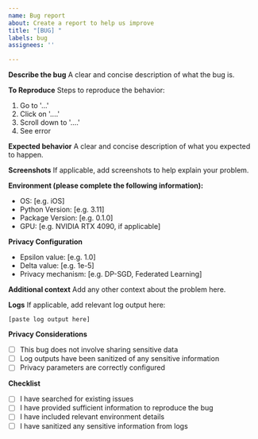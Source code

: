 ```yaml
---
name: Bug report
about: Create a report to help us improve
title: "[BUG] "
labels: bug
assignees: ''

---
```


**Describe the bug**
A clear and concise description of what the bug is.

**To Reproduce**
Steps to reproduce the behavior:
1. Go to '...'
2. Click on '....'
3. Scroll down to '....'
4. See error

**Expected behavior**
A clear and concise description of what you expected to happen.

**Screenshots**
If applicable, add screenshots to help explain your problem.

**Environment (please complete the following information):**
- OS: [e.g. iOS]
- Python Version: [e.g. 3.11]
- Package Version: [e.g. 0.1.0]
- GPU: [e.g. NVIDIA RTX 4090, if applicable]

**Privacy Configuration**
- Epsilon value: [e.g. 1.0]
- Delta value: [e.g. 1e-5]
- Privacy mechanism: [e.g. DP-SGD, Federated Learning]

**Additional context**
Add any other context about the problem here.

**Logs**
If applicable, add relevant log output here:
```
[paste log output here]
```

**Privacy Considerations**
- [ ] This bug does not involve sharing sensitive data
- [ ] Log outputs have been sanitized of any sensitive information
- [ ] Privacy parameters are correctly configured

**Checklist**
- [ ] I have searched for existing issues
- [ ] I have provided sufficient information to reproduce the bug
- [ ] I have included relevant environment details
- [ ] I have sanitized any sensitive information from logs